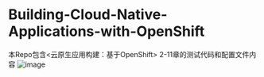 # Building-Cloud-Native-Applications-with-OpenShift
本Repo包含<云原生应用构建：基于OpenShift> 2-11章的测试代码和配置文件内容
![image](https://github.com/davidsajare/Building-Cloud-Native-Applications-with-OpenShift/blob/master/IMAGES/%E4%BA%91%E5%8E%9F%E7%94%9F.jpg)
